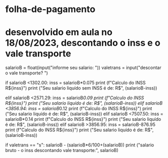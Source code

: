# folha-de-pagamento
# desenvolvido em aula no 18/08/2023, descontando o inss e o vale transporte
salarioB = float(input("informe seu salario: "))
valetrans = input("descontar o vale transporte? ")

if salarioB <1302.00:
    inss = salarioB*0.075
    print (f"Calculo do INSS R${inss}")
    print ("Seu salario liquído sem INSS é de: R$", (salarioB-inss))
    
elif salarioB <2571.29:
    inss = salarioB*0.09
    print (f"Calculo do INSS R${inss}")
    print ("Seu salario liquído é de: R$", (salarioB-inss))
elif salarioB <3856.94:
    inss = salarioB*0.12
    print (f"Calculo do INSS R${inss}")
    print ("Seu salario liquído é de: R$", (salarioB-inss))
elif salarioB <7507.50:
    inss = salarioB*0.14
    print (f"Calculo do INSS R${inss}")
    print ("Seu salario liquído é de: R$", (salarioB-inss))
elif salarioB >3856.95:
    inss = salarioB-876.95
    print (f"Calculo do INSS R${inss}")
    print ("Seu salario liquído é de: R$", (salarioB-inss))
    
    
if valetrans == "s":
    salarioB - (salarioB*6/100+(salarioB))
    print ("salario bruto - o inss descontando vale transporte:", salarioB)  
